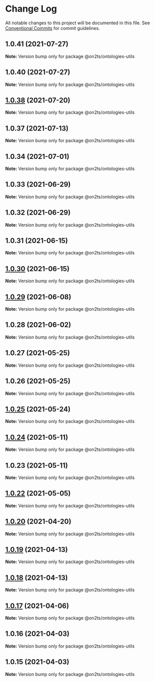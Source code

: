 # Change Log

All notable changes to this project will be documented in this file.
See [Conventional Commits](https://conventionalcommits.org) for commit guidelines.

## 1.0.41 (2021-07-27)

**Note:** Version bump only for package @on2ts/ontologies-utils





## 1.0.40 (2021-07-27)

**Note:** Version bump only for package @on2ts/ontologies-utils





## [1.0.38](https://github.com/on2ts/ontologies/compare/v1.0.37...v1.0.38) (2021-07-20)

**Note:** Version bump only for package @on2ts/ontologies-utils





## 1.0.37 (2021-07-13)

**Note:** Version bump only for package @on2ts/ontologies-utils





## 1.0.34 (2021-07-01)

**Note:** Version bump only for package @on2ts/ontologies-utils





## 1.0.33 (2021-06-29)

**Note:** Version bump only for package @on2ts/ontologies-utils





## 1.0.32 (2021-06-29)

**Note:** Version bump only for package @on2ts/ontologies-utils





## 1.0.31 (2021-06-15)

**Note:** Version bump only for package @on2ts/ontologies-utils





## [1.0.30](https://github.com/on2ts/ontologies/compare/v1.0.29...v1.0.30) (2021-06-15)

**Note:** Version bump only for package @on2ts/ontologies-utils





## [1.0.29](https://github.com/on2ts/ontologies/compare/v1.0.28...v1.0.29) (2021-06-08)

**Note:** Version bump only for package @on2ts/ontologies-utils





## 1.0.28 (2021-06-02)

**Note:** Version bump only for package @on2ts/ontologies-utils





## 1.0.27 (2021-05-25)

**Note:** Version bump only for package @on2ts/ontologies-utils





## 1.0.26 (2021-05-25)

**Note:** Version bump only for package @on2ts/ontologies-utils





## [1.0.25](https://github.com/on2ts/ontologies/compare/v1.0.24...v1.0.25) (2021-05-24)

**Note:** Version bump only for package @on2ts/ontologies-utils





## [1.0.24](https://github.com/on2ts/ontologies/compare/v1.0.22...v1.0.24) (2021-05-11)

**Note:** Version bump only for package @on2ts/ontologies-utils





## 1.0.23 (2021-05-11)

**Note:** Version bump only for package @on2ts/ontologies-utils





## [1.0.22](https://github.com/on2ts/ontologies/compare/v1.0.21...v1.0.22) (2021-05-05)

**Note:** Version bump only for package @on2ts/ontologies-utils





## [1.0.20](https://github.com/on2ts/ontologies/compare/v1.0.19...v1.0.20) (2021-04-20)

**Note:** Version bump only for package @on2ts/ontologies-utils





## [1.0.19](https://github.com/on2ts/ontologies/compare/v1.0.17...v1.0.19) (2021-04-13)

**Note:** Version bump only for package @on2ts/ontologies-utils





## [1.0.18](https://github.com/on2ts/ontologies/compare/v1.0.17...v1.0.18) (2021-04-13)

**Note:** Version bump only for package @on2ts/ontologies-utils





## [1.0.17](https://github.com/on2ts/ontologies/compare/v1.0.16...v1.0.17) (2021-04-06)

**Note:** Version bump only for package @on2ts/ontologies-utils





## 1.0.16 (2021-04-03)

**Note:** Version bump only for package @on2ts/ontologies-utils





## 1.0.15 (2021-04-03)

**Note:** Version bump only for package @on2ts/ontologies-utils
